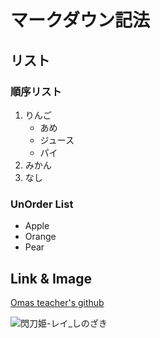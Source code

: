 # マークダウン記法

## リスト

### 順序リスト

1. りんご
    - あめ
    - ジュース
    - パイ
1. みかん
1. なし


### UnOrder List

- Apple
- Orange
- Pear

## Link & Image

[Omas teacher's github](http://github.com/omas-public)

![閃刀姫-レイ_しのざき](https://i.pximg.net/img-master/img/2020/02/26/03/54/32/79733767_p0_master1200.jpg)